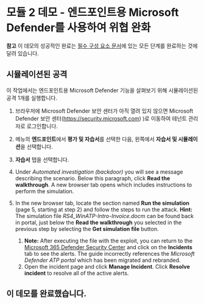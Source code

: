 # <a name="module-2-demo---mitigate-attacks-with-microsoft-defender-for-endpoint"></a>모듈 2 데모 - 엔드포인트용 Microsoft Defender를 사용하여 위협 완화



**참고** 이 데모의 성공적인 완료는 [필수 구성 요소 문서](00-prerequisites.md)에 있는 모든 단계를 완료하는 것에 달려 있습니다. 

## <a name="simulated-attacks"></a>시뮬레이션된 공격

이 작업에서는 엔드포인트용 Microsoft Defender 기능을 살펴보기 위해 시뮬레이션된 공격 1개를 실행합니다.

1. 브라우저에 Microsoft Defender 보안 센터가 아직 열려 있지 않으면 Microsoft Defender 보안 센터(https://security.microsoft.com) )로 이동하여 테넌트 관리자로 로그인합니다.

1. 메뉴의 **엔드포인트**에서 **평가 및 자습서**를 선택한 다음, 왼쪽에서 **자습서 및 시뮬레이션**을 선택합니다.

1. **자습서** 탭을 선택합니다.

1. Under <bpt id="p1">*</bpt>Automated investigation (backdoor)<ept id="p1">*</ept> you will see a message describing the scenario. Below this paragraph, click <bpt id="p1">**</bpt>Read the walkthrough<ept id="p1">**</ept>. A new browser tab opens which includes instructions to perform the simulation.

1. In the new browser tab, locate the section named <bpt id="p1">**</bpt>Run the simulation<ept id="p1">**</ept> (page 5, starting at step 2) and follow the steps to run the attack. <bpt id="p1">**</bpt>Hint:<ept id="p1">**</ept> The simulation file <bpt id="p2">*</bpt>RS4_WinATP-Intro-Invoice.docm<ept id="p2">*</ept> can be found back in portal, just below the <bpt id="p3">**</bpt>Read the walkthrough<ept id="p3">**</ept> you selected in the previous step by selecting the <bpt id="p4">**</bpt>Get simulation file<ept id="p4">**</ept> button.

    1. <bpt id="p1">**</bpt>Note:<ept id="p1">**</ept> After executing the file with the  exploit, you can return to the <bpt id="p2">[</bpt>Microsoft 365 Defender Security Center<ept id="p2">](https://security.microsoft.com)</ept> and click on the <bpt id="p3">**</bpt>Incidents<ept id="p3">**</ept> tab to see the alerts. The guide incorrectly references the <bpt id="p1">*</bpt>Microsoft Defender ATP portal<ept id="p1">*</ept> which has been migrated and rebranded.
    1. Open the incident page and click <bpt id="p1">**</bpt>Manage Incident<ept id="p1">**</ept>. Click <bpt id="p1">**</bpt>Resolve incident<ept id="p1">**</ept> to resolve all of the active alerts.


## <a name="you-have-completed-the-demo"></a>이 데모를 완료했습니다.